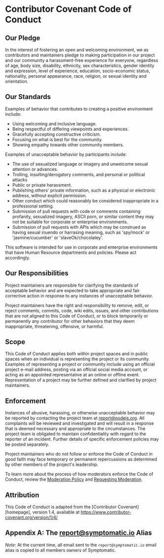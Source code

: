 # Contributor Covenant Code of Conduct

## Our Pledge

In the interest of fostering an open and welcoming environment, we as
contributors and maintainers pledge to making participation in our project and
our community a harassment-free experience for everyone, regardless of age, body
size, disability, ethnicity, sex characteristics, gender identity and expression,
level of experience, education, socio-economic status, nationality, personal
appearance, race, religion, or sexual identity and orientation.

## Our Standards

Examples of behavior that contributes to creating a positive environment include:

* Using welcoming and inclusive language.
* Being respectful of differing viewpoints and experiences.
* Gracefully accepting constructive criticism.
* Focusing on what is best for the community.
* Showing empathy towards other community members.

Examples of unacceptable behavior by participants include:

* The use of sexualized language or imagery and unwelcome sexual attention or advances.
* Trolling, insulting/derogatory comments, and personal or political attacks
* Public or private harassment.
* Publishing others' private information, such as a physical or electronic address, without explicit permission.
* Other conduct which could reasonably be considered inappropriate in a professional setting.
* Submission of pull requests with code or comments containing profanity, sexualized imagery, ASCII porn, or similar content they may not be suitable for corporate or enterprise environments.
* Submission of pull requests with APIs which may be construed as having sexual inuendo or harrasing meaning, such as 'spy/mock' or 'jasmine/cucumber' or 'slaveOk/chocolatey'.   

This software is intended for use in corporate and enterprise environments that have Human Resource departments and policies.  Please act accordingly.

## Our Responsibilities

Project maintainers are responsible for clarifying the standards of acceptable
behavior and are expected to take appropriate and fair corrective action in
response to any instances of unacceptable behavior.

Project maintainers have the right and responsibility to remove, edit, or
reject comments, commits, code, wiki edits, issues, and other contributions
that are not aligned to this Code of Conduct, or to block temporarily or
permanently any contributor for other behaviors that they deem inappropriate,
threatening, offensive, or harmful.

## Scope

This Code of Conduct applies both within project spaces and in public spaces
when an individual is representing the project or its community. Examples of
representing a project or community include using an official project e-mail
address, posting via an official social media account, or acting as an appointed
representative at an online or offline event. Representation of a project may be
further defined and clarified by project maintainers.

## Enforcement

Instances of abusive, harassing, or otherwise unacceptable behavior may be
reported by contacting the project team at report@nodejs.org. All
complaints will be reviewed and investigated and will result in a response that
is deemed necessary and appropriate to the circumstances. The project team is
obligated to maintain confidentiality with regard to the reporter of an incident.
Further details of specific enforcement policies may be posted separately.

Project maintainers who do not follow or enforce the Code of Conduct in good
faith may face temporary or permanent repercussions as determined by other
members of the project's leadership.

To learn more about the process of how moderators enforce the Code of Conduct,
review the [Moderation Policy] and [Requesting Moderation].

[Moderation Policy]: https://github.com/nodejs/admin/blob/master/Moderation-Policy.md#moderation-policy
[Requesting Moderation]: https://github.com/nodejs/admin/blob/master/Moderation-Policy.md#requesting-moderation

## Attribution

This Code of Conduct is adapted from the [Contributor Covenant][homepage],
version 1.4, available at https://www.contributor-covenant.org/version/1/4/

## Appendix A: The report@symptomatic.io Alias

*Note*: At the current time, all email sent to the `report@symptomatic.io` email
alias is copied to all members owners of Symptomatic.  

